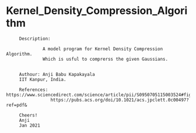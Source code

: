 # Kernel_Density_Compression_Algorithm

         Description:
         
                  A model program for Kernel Density Compression Algorithm. 
                  Which is usful to comprerss the given Gaussians.
                  
                  
         Authour: Anji Babu Kapakayala
         IIT Kanpur, India.
      
         References: https://www.sciencedirect.com/science/article/pii/S0950705115003524#fig0015
                     https://pubs.acs.org/doi/10.1021/acs.jpclett.0c00497?ref=pdf&
            
         Cheers!
         Anji
         Jan 2021
